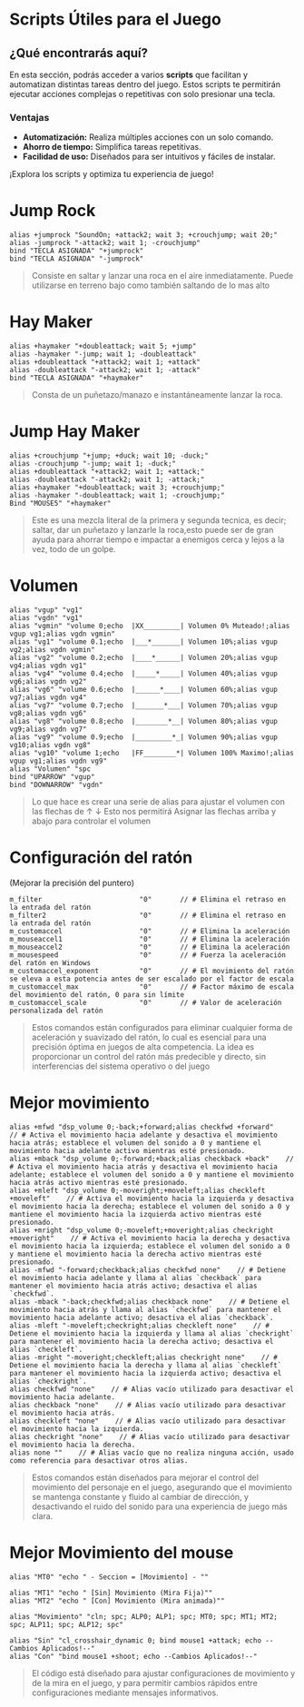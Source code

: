 # Scripts Útiles para el Juego

## ¿Qué encontrarás aquí?
En esta sección, podrás acceder a varios **scripts** que facilitan y automatizan distintas tareas dentro del juego. Estos scripts te permitirán ejecutar acciones complejas o repetitivas con solo presionar una tecla.

### Ventajas
- **Automatización:** Realiza múltiples acciones con un solo comando.
- **Ahorro de tiempo:** Simplifica tareas repetitivas.
- **Facilidad de uso:** Diseñados para ser intuitivos y fáciles de instalar.

¡Explora los scripts y optimiza tu experiencia de juego!

# Jump Rock             

```
alias +jumprock "SoundOn; +attack2; wait 3; +crouchjump; wait 20;"
alias -jumprock "-attack2; wait 1; -crouchjump"
bind "TECLA ASIGNADA" "+jumprock"
bind "TECLA ASIGNADA" "-jumprock"
```

> Consiste en saltar y lanzar una roca en el aire inmediatamente. Puede utilizarse en terreno bajo como también saltando de lo mas alto

# Hay Maker
```
alias +haymaker "+doubleattack; wait 5; +jump"
alias -haymaker "-jump; wait 1; -doubleattack"
alias +doubleattack "+attack2; wait 1; +attack"
alias -doubleattack "-attack2; wait 1; -attack"
bind "TECLA ASIGNADA" "+haymaker"
```

> Consta de un puñetazo/manazo e instantáneamente lanzar la roca.

# Jump Hay Maker
```
alias +crouchjump "+jump; +duck; wait 10; -duck;"
alias -crouchjump "-jump; wait 1; -duck;"
alias +doubleattack "+attack2; wait 1; +attack;"
alias -doubleattack "-attack2; wait 1; -attack;"
alias +haymaker "+doubleattack; wait 3; +crouchjump;" 
alias -haymaker "-doubleattack; wait 1; -crouchjump;"
Bind "MOUSE5" "+haymaker"
```
> Este es una mezcla literal de la primera y segunda tecnica, es decir; saltar, dar un puñetazo y lanzarle la roca,esto puede ser de gran ayuda para ahorrar tiempo e impactar a enemigos cerca y lejos a la vez, todo de un golpe.

# Volumen
```
alias "vgup" "vg1"
alias "vgdn" "vg1"
alias "vgmin" "volume 0;echo  |XX_________| Volumen 0% Muteado!;alias vgup vg1;alias vgdn vgmin"
alias "vg1" "volume 0.1;echo  |___*_______| Volumen 10%;alias vgup vg2;alias vgdn vgmin"
alias "vg2" "volume 0.2;echo  |____*______| Volumen 20%;alias vgup vg4;alias vgdn vg1"
alias "vg4" "volume 0.4;echo  |_____*_____| Volumen 40%;alias vgup vg6;alias vgdn vg2"
alias "vg6" "volume 0.6;echo  |______*____| Volumen 60%;alias vgup vg7;alias vgdn vg4"
alias "vg7" "volume 0.7;echo  |_______*___| Volumen 70%;alias vgup vg8;alias vgdn vg6"
alias "vg8" "volume 0.8;echo  |________*__| Volumen 80%;alias vgup vg9;alias vgdn vg7"
alias "vg9" "volume 0.9;echo  |_________*_| Volumen 90%;alias vgup vg10;alias vgdn vg8"
alias "vg10" "volume 1;echo   |FF________*| Volumen 100% Maximo!;alias vgup vg1;alias vgdn vg9"
alias "Volumen" "spc
bind "UPARROW" "vgup"
bind "DOWNARROW" "vgdn"
```

> Lo que hace es crear una serie de alias para ajustar el volumen con las flechas de ↑ ↓
> Esto nos permitirá Asignar las flechas arriba y abajo para controlar el volumen

# Configuración del ratón

(Mejorar la precisión del puntero)

```
m_filter                        "0"       // # Elimina el retraso en la entrada del ratón
m_filter2                       "0"       // # Elimina el retraso en la entrada del ratón
m_customaccel                   "0"       // # Elimina la aceleración
m_mouseaccel1                   "0"       // # Elimina la aceleración
m_mouseaccel2                   "0"       // # Elimina la aceleración
m_mousespeed                    "0"       // # Fuerza la aceleración del ratón en Windows
m_customaccel_exponent          "0"       // # El movimiento del ratón se eleva a esta potencia antes de ser escalado por el factor de escala
m_customaccel_max               "0"       // # Factor máximo de escala del movimiento del ratón, 0 para sin límite
m_customaccel_scale             "0"       // # Valor de aceleración personalizada del ratón
```
> Estos comandos están configurados para eliminar cualquier forma de aceleración y suavizado del ratón, lo cual es esencial para una precisión óptima en juegos de alta competencia. 
> La idea es proporcionar un control del ratón más predecible y directo, sin interferencias del sistema operativo o del juego

# Mejor movimiento
```
alias +mfwd "dsp_volume 0;-back;+forward;alias checkfwd +forward"    // # Activa el movimiento hacia adelante y desactiva el movimiento hacia atrás; establece el volumen del sonido a 0 y mantiene el movimiento hacia adelante activo mientras esté presionado.
alias +mback "dsp_volume 0;-forward;+back;alias checkback +back"    // # Activa el movimiento hacia atrás y desactiva el movimiento hacia adelante; establece el volumen del sonido a 0 y mantiene el movimiento hacia atrás activo mientras esté presionado.
alias +mleft "dsp_volume 0;-moveright;+moveleft;alias checkleft +moveleft"    // # Activa el movimiento hacia la izquierda y desactiva el movimiento hacia la derecha; establece el volumen del sonido a 0 y mantiene el movimiento hacia la izquierda activo mientras esté presionado.
alias +mright "dsp_volume 0;-moveleft;+moveright;alias checkright +moveright"    // # Activa el movimiento hacia la derecha y desactiva el movimiento hacia la izquierda; establece el volumen del sonido a 0 y mantiene el movimiento hacia la derecha activo mientras esté presionado.
alias -mfwd "-forward;checkback;alias checkfwd none"    // # Detiene el movimiento hacia adelante y llama al alias `checkback` para mantener el movimiento hacia atrás activo; desactiva el alias `checkfwd`.
alias -mback "-back;checkfwd;alias checkback none"    // # Detiene el movimiento hacia atrás y llama al alias `checkfwd` para mantener el movimiento hacia adelante activo; desactiva el alias `checkback`.
alias -mleft "-moveleft;checkright;alias checkleft none"    // # Detiene el movimiento hacia la izquierda y llama al alias `checkright` para mantener el movimiento hacia la derecha activo; desactiva el alias `checkleft`.
alias -mright "-moveright;checkleft;alias checkright none"    // # Detiene el movimiento hacia la derecha y llama al alias `checkleft` para mantener el movimiento hacia la izquierda activo; desactiva el alias `checkright`.
alias checkfwd "none"    // # Alias vacío utilizado para desactivar el movimiento hacia adelante.
alias checkback "none"    // # Alias vacío utilizado para desactivar el movimiento hacia atrás.
alias checkleft "none"    // # Alias vacío utilizado para desactivar el movimiento hacia la izquierda.
alias checkright "none"    // # Alias vacío utilizado para desactivar el movimiento hacia la derecha.
alias none ""    // # Alias vacío que no realiza ninguna acción, usado como referencia para desactivar otros alias.
```
> Estos comandos están diseñados para mejorar el control del movimiento del personaje en el juego, asegurando que el movimiento se mantenga constante y fluido 
> al cambiar de dirección, y desactivando el ruido del sonido para una experiencia de juego más clara.

# Mejor Movimiento del mouse    
```
alias "MT0" "echo " - Seccion = [Movimiento] - "" 

alias "MT1" "echo " [Sin] Movimiento (Mira Fija)""
alias "MT2" "echo " [Con] Movimiento (Mira animada)""

alias "Movimiento" "cln; spc; ALP0; ALP1; spc; MT0; spc; MT1; MT2; spc; ALP11; spc; ALP12; spc"

alias "Sin" "cl_crosshair_dynamic 0; bind mouse1 +attack; echo --Cambios Aplicados!--"
alias "Con" "bind mouse1 +shoot; echo --Cambios Aplicados!--"
```
> El código está diseñado para ajustar configuraciones de movimiento y de la mira en el juego, y para permitir cambios rápidos entre configuraciones mediante mensajes informativos.



